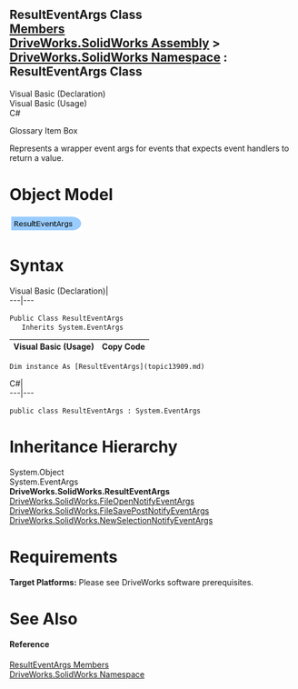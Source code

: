 ResultEventArgs Class   
[Members](topic13910.md)   
[DriveWorks.SolidWorks Assembly](topic13342.md) > [DriveWorks.SolidWorks Namespace](topic13345.md) : ResultEventArgs Class  
---  
  
Visual Basic (Declaration)    
Visual Basic (Usage)    
C# 

Glossary Item Box

Represents a wrapper event args for events that expects event handlers to return a value. 

# Object Model

![](dotnetdiagramimages/image767.png)

# Syntax

Visual Basic (Declaration)|   
---|---  
      
    
    Public Class ResultEventArgs 
       Inherits System.EventArgs  
  
Visual Basic (Usage)| Copy Code  
---|---  
      
    
    Dim instance As [ResultEventArgs](topic13909.md)  
  
C#|   
---|---  
      
    
    public class ResultEventArgs : System.EventArgs   
  
# Inheritance Hierarchy

System.Object  
System.EventArgs  
**DriveWorks.SolidWorks.ResultEventArgs**  
[DriveWorks.SolidWorks.FileOpenNotifyEventArgs](topic13653.md)  
[DriveWorks.SolidWorks.FileSavePostNotifyEventArgs](topic13661.md)  
[DriveWorks.SolidWorks.NewSelectionNotifyEventArgs](topic13867.md)  


# Requirements

**Target Platforms:** Please see DriveWorks software prerequisites.

# See Also

#### Reference

[ResultEventArgs Members](topic13910.md)   
[DriveWorks.SolidWorks Namespace](topic13345.md)


